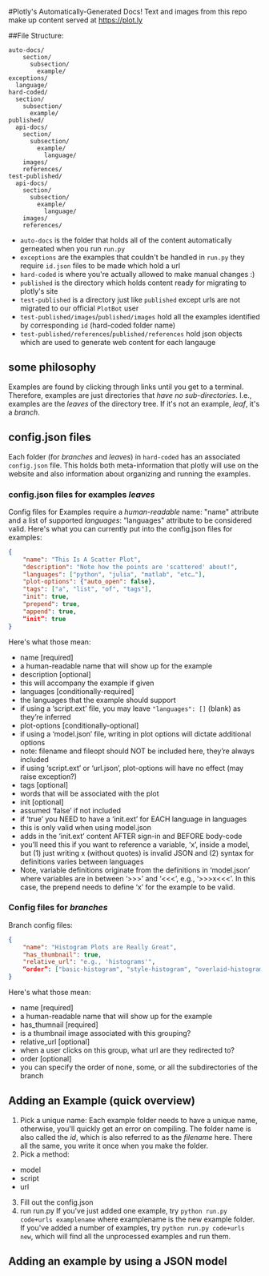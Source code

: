 #Plotly's Automatically-Generated Docs!
Text and images from this repo make up content served at https://plot.ly

##File Structure:
```
auto-docs/
    section/
      subsection/
        example/
exceptions/
  language/
hard-coded/
  section/
    subsection/
      example/
published/
  api-docs/
    section/
      subsection/
        example/
          language/
    images/
    references/
test-published/
  api-docs/
    section/
      subsection/
        example/
          language/
    images/
    references/
```

* `auto-docs` is the folder that holds all of the content automatically gerneated when you run `run.py`
* `exceptions` are the examples that couldn't be handled in `run.py` they require `id.json` files to be made which hold a url
* `hard-coded` is where you're actually allowed to make manual changes :) 
* `published` is the directory which holds content ready for migrating to plotly's site
* `test-published` is a directory just like `published` except urls are not migrated to our official `PlotBot` user
* `test-published/images`/`published/images` hold all the examples identified by corresponding `id` (hard-coded folder name)
* `test-published/references`/`published/references` hold json objects which are used to generate web content for each langauge


## some philosophy

Examples are found by clicking through links until you get to a terminal. Therefore, examples are just directories that *have no sub-directories*. I.e., examples are the *leaves* of the directory tree. If it's not an example, *leaf*, it's a  *branch*.

## config.json files

Each folder (for *branches* and *leaves*) in `hard-coded` has an associated `config.json` file. This holds both meta-information that plotly will use on the website and also information about organizing and running the examples.

### config.json files for examples *leaves*

Config files for Examples require a *human-readable* name: "name" attribute and a list of supported *languages*: "languages" attribute to be considered valid. Here's what you can currently put into the config.json files for examples:

```json
{
    "name": "This Is A Scatter Plot",
    "description": "Note how the points are 'scattered' about!",
    "languages": ["python", "julia", "matlab", "etc…"],
    "plot-options": {"auto_open": false},
    "tags": ["a", "list", "of", "tags"],
    "init": true,
    "prepend": true,
    "append": true,
    “init”: true
}
```

Here's what those mean:

* name [required]
 * a human-readable name that will show up for the example
* description [optional]
 * this will accompany the example if given
* languages [conditionally-required]
 * the languages that the example should support
 * if using a ‘script.ext’ file, you may leave `"languages": []` (blank) as they’re inferred
* plot-options [conditionally-optional]
 * if using a ‘model.json’ file, writing in plot options will dictate additional options
 * note: filename and fileopt should NOT be included here, they’re always included
 * if using ‘script.ext’ or ‘url.json’, plot-options will have no effect (may raise exception?)
* tags [optional]
 * words that will be associated with the plot
* init [optional]
 * assumed ‘false’ if not included
 * if ‘true’ you NEED to have a ‘init.ext’ for EACH language in languages
 * this is only valid when using model.json
 * adds in the ‘init.ext’ content AFTER sign-in and BEFORE body-code
 * you’ll need this if you want to reference a variable, ‘x’, inside a model, but (1) just writing x (without quotes) is invalid JSON and (2) syntax for definitions varies between languages
 * Note, variable definitions originate from the definitions in ‘model.json’ where variables are in between ‘>>>’ and ‘<<<’, e.g., ‘>>>x<<<’. In this case, the prepend needs to define ‘x’ for the example to be valid.

### Config files for *branches*

Branch config files:

```json
{
    "name": "Histogram Plots are Really Great",
    "has_thumbnail": true,
    "relative_url": "e.g., 'histograms'",
    “order”: ["basic-histogram", "style-histogram", "overlaid-histogram"]
}
```

Here's what those mean:

* name [required]
 * a human-readable name that will show up for the example
* has_thumnail [required]
 * is a thumbnail image associated with this grouping?
* relative_url [optional]
 * when a user clicks on this group, what url are they redirected to?
* order [optional]
 * you can specify the order of none, some, or all the subdirectories of the branch

## Adding an Example (quick overview)

1. Pick a unique name:
Each example folder needs to have a unique name, otherwise, you'll quickly get an error on compiling. The folder name is also called the *id*, which is also referred to as the *filename* here. There all the same, you write it once when you make the folder.
2. Pick a method:
* model
* script
* url
3. Fill out the config.json
4. run run.py
If you've just added one example, try `python run.py code+urls examplename` where examplename is the new example folder. If you've added a number of examples, try `python run.py code+urls new`, which will find all the unprocessed examples and run them.

## Adding an example by using a JSON model
